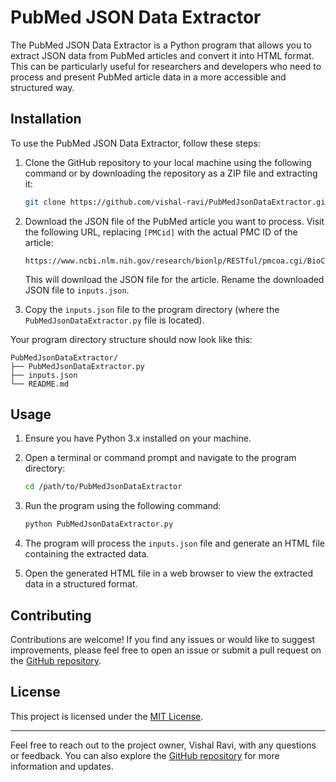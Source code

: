 # PubMed JSON Data Extractor

The PubMed JSON Data Extractor is a Python program that allows you to extract JSON data from PubMed articles and convert it into HTML format. This can be particularly useful for researchers and developers who need to process and present PubMed article data in a more accessible and structured way.

## Installation

To use the PubMed JSON Data Extractor, follow these steps:

1. Clone the GitHub repository to your local machine using the following command or by downloading the repository as a ZIP file and extracting it:

   ```bash
   git clone https://github.com/vishal-ravi/PubMedJsonDataExtractor.git
   ```

2. Download the JSON file of the PubMed article you want to process. Visit the following URL, replacing `[PMCid]` with the actual PMC ID of the article:

   ```
   https://www.ncbi.nlm.nih.gov/research/bionlp/RESTful/pmcoa.cgi/BioC_xml/[PMCid]/unicode
   ```

   This will download the JSON file for the article. Rename the downloaded JSON file to `inputs.json`.

3. Copy the `inputs.json` file to the program directory (where the `PubMedJsonDataExtractor.py` file is located).

Your program directory structure should now look like this:

```
PubMedJsonDataExtractor/
├── PubMedJsonDataExtractor.py
├── inputs.json
└── README.md
```

## Usage

1. Ensure you have Python 3.x installed on your machine.

2. Open a terminal or command prompt and navigate to the program directory:

   ```bash
   cd /path/to/PubMedJsonDataExtractor
   ```

3. Run the program using the following command:

   ```bash
   python PubMedJsonDataExtractor.py
   ```

4. The program will process the `inputs.json` file and generate an HTML file containing the extracted data.

5. Open the generated HTML file in a web browser to view the extracted data in a structured format.

## Contributing

Contributions are welcome! If you find any issues or would like to suggest improvements, please feel free to open an issue or submit a pull request on the [GitHub repository](https://github.com/vishal-ravi/PubMedJsonDataExtractor).

## License

This project is licensed under the [MIT License](LICENSE).

---

Feel free to reach out to the project owner, Vishal Ravi, with any questions or feedback. You can also explore the [GitHub repository](https://github.com/vishal-ravi/PubMedJsonDataExtractor) for more information and updates.
